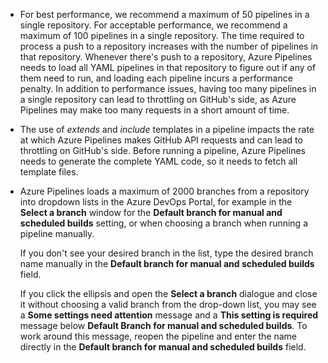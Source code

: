 * For best performance, we recommend a maximum of 50 pipelines in a single repository. For acceptable performance, we recommend a maximum of 100 pipelines in a single repository. The time required to process a push to a repository increases with the number of pipelines in that repository. Whenever there's push to a repository, Azure Pipelines needs to load all YAML pipelines in that repository to figure out if any of them need to run, and loading each pipeline incurs a performance penalty. In addition to performance issues, having too many pipelines in a single repository can lead to throttling on GitHub's side, as Azure Pipelines may make too many requests in a short amount of time.
* The use of _extends_ and _include_ templates in a pipeline impacts the rate at which Azure Pipelines makes GitHub API requests and can lead to throttling on GitHub's side. Before running a pipeline, Azure Pipelines needs to generate the complete YAML code, so it needs to fetch all template files.
* Azure Pipelines loads a maximum of 2000 branches from a repository into dropdown lists in the Azure DevOps Portal, for example in the **Select a branch** window for the **Default branch for manual and scheduled builds** setting, or when choosing a branch when running a pipeline manually.
   
  If you don't see your desired branch in the list, type the desired branch name manually in the **Default branch for manual and scheduled builds** field.
 
  If you click the ellipsis and open the **Select a branch** dialogue and close it without choosing a valid branch from the drop-down list, you may see a **Some settings need attention** 
  message and a **This setting is required** message below **Default Branch for manual and scheduled builds**. To work around this message, reopen the pipeline and enter the name 
  directly in the **Default branch for manual and scheduled builds** field.

